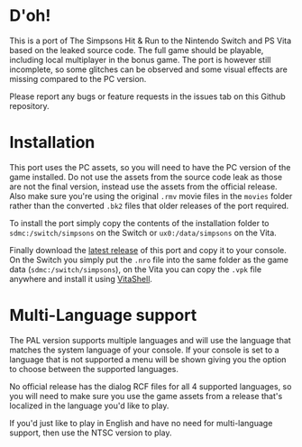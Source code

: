 # D'oh!

This is a port of The Simpsons Hit & Run to the Nintendo Switch and PS Vita based on the leaked source code. The full game should be playable, including local multiplayer in the bonus game. The port is however still incomplete, so some glitches can be observed and some visual effects are missing compared to the PC version.

Please report any bugs or feature requests in the issues tab on this Github repository.

# Installation

This port uses the PC assets, so you will need to have the PC version of the game installed. Do not use the assets from the source code leak as those are not the final version, instead use the assets from the official release. Also make sure you're using the original `.rmv` movie files in the `movies` folder rather than the converted `.bk2` files that older releases of the port required.

To install the port simply copy the contents of the installation folder to `sdmc:/switch/simpsons` on the Switch or `ux0:/data/simpsons` on the Vita.

Finally download the [latest release](https://github.com/ZenoArrows/The-Simpsons-Hit-and-Run/releases) of this port and copy it to your console. On the Switch you simply put the `.nro` file into the same folder as the game data (`sdmc:/switch/simpsons`), on the Vita you can copy the `.vpk` file anywhere and install it using [VitaShell](https://github.com/TheOfficialFloW/VitaShell).

# Multi-Language support

The PAL version supports multiple languages and will use the language that matches the system language of your console. If your console is set to a language that is not supported a menu will be shown giving you the option to choose between the supported languages.

No official release has the dialog RCF files for all 4 supported languages, so you will need to make sure you use the game assets from a release that's localized in the language you'd like to play.

If you'd just like to play in English and have no need for multi-language support, then use the NTSC version to play.
